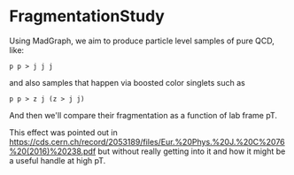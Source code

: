 # FragmentationStudy


Using MadGraph, we aim to produce particle level samples of pure QCD, like:

```
p p > j j j
```

and also samples that happen via boosted color singlets such as

```
p p > z j (z > j j)
```

And then we'll compare their fragmentation as a function of lab frame pT.



This effect was pointed out in https://cds.cern.ch/record/2053189/files/Eur.%20Phys.%20J.%20C%2076%20(2016)%20238.pdf but without really getting into it and how it might be a useful handle at high pT.
